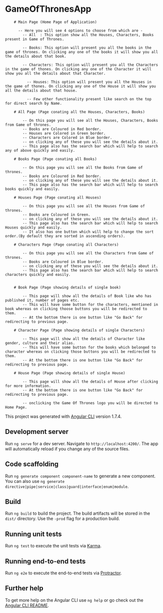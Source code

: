 

# GameOfThronesApp


		# Main Page (Home Page of Application)

	      -- Here you will see 4 options to choose from which are -
		    -- All  : This option show all the Houses, Characters, Books present in Game of Thrones.

		    -- Books: This option will present you all the books in the game of thrones. On clicking any one of the books it will show you all the details about that book. 

		    -- Characters: This option will present you all the Characters in the game of thones. On clicking any one of the Character it will show you all the details about that Character.

			  -- Houses: This option will present you all the Houses in the game of thones. On clicking any one of the House it will show you all the details about that house.

			  -- Few other functionality present like search on the top for direct search by Name.

		# All Page (Page conating all the Houses, Characters, Books)

		    -- On this page you will see all the Houses, Characters, Books from Game of thrones.
		    -- Books are Coloured in Red border.
		    -- Houses are Colored in Green border.
		    -- Characters are Colored in Blue border.
		    -- on clicking any of these you will see the details about it.
		    -- This page also has the search bar which will help to search any of above quickly and easily.

		# Books Page (Page conating all Books)

		    -- On this page you will see all the Books from Game of thrones.
		    -- Books are Coloured in Red border.
		    -- on clicking any of these you will see the details about it.
		    -- This page also has the search bar which will help to search books quickly and easily.

		# Houses Page (Page conating all Houses)

		    -- On this page you will see all the Houses from Game of thrones.
		    -- Books are Coloured in Green.
		    -- on clicking any of these you will see the details about it.
		    -- This page also has the search bar which will help to search Houses quickly and easily.
		    -- It also has one button which will help to change the sort order.(By default they are sorted in ascending orders).    		    

		# Characters Page (Page conating all Characters)

		    -- On this page you will see all the Characters from Game of thrones.
		    -- Books are Coloured in Blue border.
		    -- on clicking any of these you will see the details about it.
		    -- This page also has the search bar which will help to search characters quickly and easily.


		# Book Page (Page showing details of single book)
		    
		    -- This page will show all the details of Book like who has published it, number of pages etc.
		    -- This will have some button for the characters, mentioned in book whereas on clicking thoose buttons you will be redirected to them.    
		    -- At the bottom there is one button like "Go Back" for redirecting to previous page.

		# Character Page (Page showing details of single Characters)
		    
		    -- This page will show all the details of Character like gender, culture and their alias.
		    -- This will have some button for the books which belonged to character whereas on clicking those buttons you will be redirected to them.    
		    -- At the bottom there is one button like "Go Back" for redirecting to previous page.

		# House Page (Page showing details of single House)
		    
		    -- This page will show all the details of House after clicking for more information.
		    -- At the bottom there is one button like "Go Back" for redirecting to previous page.

	    	-- onclicking the Game Of Thrones logo you will be directed to Home Page.




This project was generated with [Angular CLI](https://github.com/angular/angular-cli) version 1.7.4.

## Development server

Run `ng serve` for a dev server. Navigate to `http://localhost:4200/`. The app will automatically reload if you change any of the source files.

## Code scaffolding

Run `ng generate component component-name` to generate a new component. You can also use `ng generate directive|pipe|service|class|guard|interface|enum|module`.

## Build

Run `ng build` to build the project. The build artifacts will be stored in the `dist/` directory. Use the `-prod` flag for a production build.

## Running unit tests

Run `ng test` to execute the unit tests via [Karma](https://karma-runner.github.io).

## Running end-to-end tests

Run `ng e2e` to execute the end-to-end tests via [Protractor](http://www.protractortest.org/).

## Further help

To get more help on the Angular CLI use `ng help` or go check out the [Angular CLI README](https://github.com/angular/angular-cli/blob/master/README.md).
